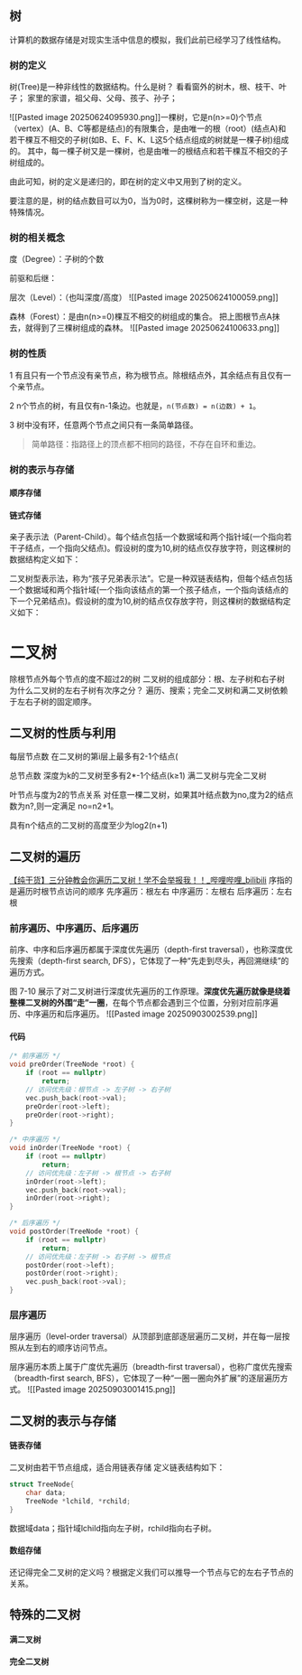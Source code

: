 
## 树


计算机的数据存储是对现实生活中信息的模拟，我们此前已经学习了线性结构。
### 树的定义
树(Tree)是一种非线性的数据结构。什么是树？
看看窗外的树木，根、枝干、叶子；
家里的家谱，祖父母、父母、孩子、孙子；


![[Pasted image 20250624095930.png]]一棵树，它是n(n>=0)个节点（vertex）(A、B、C等都是结点)的有限集合，是由唯一的根（root）(结点A)和若干棵互不相交的子树(如B、E、F、K、L这5个结点组成的树就是一棵子树)组成的。
其中，每一棵子树又是一棵树，也是由唯一的根结点和若干棵互不相交的子树组成的。

由此可知，树的定义是递归的，即在树的定义中又用到了树的定义。

要注意的是，树的结点数目可以为0，当为0时，这棵树称为一棵空树，这是一种特殊情况。

### 树的相关概念

度（Degree）：子树的个数

前驱和后继：

层次（Level）：（也叫深度/高度）
![[Pasted image 20250624100059.png]]

森林（Forest）：是由n(n>=0)棵互不相交的树组成的集合。
把上图根节点A抹去，就得到了三棵树组成的森林。
![[Pasted image 20250624100633.png]]
### 树的性质
1 有且只有一个节点没有亲节点，称为根节点。除根结点外，其余结点有且仅有一个亲节点。

2 n个节点的树，有且仅有n-1条边。也就是，`n(节点数) = n(边数) + 1`。

3 树中没有环，任意两个节点之间只有一条简单路径。

> 简单路径：指路径上的顶点都不相同的路径，不存在自环和重边。
### 树的表示与存储

#### 顺序存储

#### 链式存储
亲子表示法（Parent-Child）。每个结点包括一个数据域和两个指针域(一个指向若干子结点，一个指向父结点)。假设树的度为10,树的结点仅存放字符，则这棵树的数据结构定义如下：


二叉树型表示法，称为“孩子兄弟表示法”。它是一种双链表结构，但每个结点包括一个数据域和两个指针域(一个指向该结点的第一个孩子结点，一个指向该结点的下一个兄弟结点)。假设树的度为10,树的结点仅存放字符，则这棵树的数据结构定义如下：

# 二叉树
除根节点外每个节点的度不超过2的树
二叉树的组成部分：根、左子树和右子树
为什么二叉树的左右子树有次序之分？
遍历、搜索；完全二叉树和满二叉树依赖于左右子树的固定顺序。
## 二叉树的性质与利用
每层节点数
在二叉树的第i层上最多有2-1个结点(

总节点数
深度为k的二叉树至多有2*-1个结点(k≥1)
满二叉树与完全二叉树

叶节点与度为2的节点关系
对任意一棵二叉树，如果其叶结点数为no,度为2的结点数为n?,则一定满足
no=n2+1。

具有n个结点的二叉树的高度至少为log2(n+1)

## 二叉树的遍历

[【纯干货】三分钟教会你遍历二叉树！学不会举报我！！_哔哩哔哩_bilibili](https://www.bilibili.com/video/BV1Ub4y147Zv/)
序指的是遍历时根节点访问的顺序
先序遍历：根左右
中序遍历：左根右
后序遍历：左右根

### 前序遍历、中序遍历、后序遍历
前序、中序和后序遍历都属于深度优先遍历（depth-first traversal），也称深度优先搜索（depth-first search, DFS），它体现了一种“先走到尽头，再回溯继续”的遍历方式。

图 7-10 展示了对二叉树进行深度优先遍历的工作原理。**深度优先遍历就像是绕着整棵二叉树的外围“走”一圈**，在每个节点都会遇到三个位置，分别对应前序遍历、中序遍历和后序遍历。
![[Pasted image 20250903002539.png]]

#### 代码
```cpp
/* 前序遍历 */
void preOrder(TreeNode *root) {
    if (root == nullptr)
        return;
    // 访问优先级：根节点 -> 左子树 -> 右子树
    vec.push_back(root->val);
    preOrder(root->left);
    preOrder(root->right);
}

/* 中序遍历 */
void inOrder(TreeNode *root) {
    if (root == nullptr)
        return;
    // 访问优先级：左子树 -> 根节点 -> 右子树
    inOrder(root->left);
    vec.push_back(root->val);
    inOrder(root->right);
}

/* 后序遍历 */
void postOrder(TreeNode *root) {
    if (root == nullptr)
        return;
    // 访问优先级：左子树 -> 右子树 -> 根节点
    postOrder(root->left);
    postOrder(root->right);
    vec.push_back(root->val);
}
```



### 层序遍历
层序遍历（level-order traversal）从顶部到底部逐层遍历二叉树，并在每一层按照从左到右的顺序访问节点。

层序遍历本质上属于广度优先遍历（breadth-first traversal），也称广度优先搜索（breadth-first search, BFS），它体现了一种“一圈一圈向外扩展”的逐层遍历方式。
![[Pasted image 20250903001415.png]]



## 二叉树的表示与存储

#### 链表存储
二叉树由若干节点组成，适合用链表存储
定义链表结构如下：
```cpp
struct TreeNode{
	char data;
	TreeNode *lchild, *rchild;
}
```
数据域data；指针域lchild指向左子树，rchild指向右子树。

#### 数组存储
还记得完全二叉树的定义吗？根据定义我们可以推导一个节点与它的左右子节点的关系。

## 特殊的二叉树
#### 满二叉树
#### 完全二叉树


